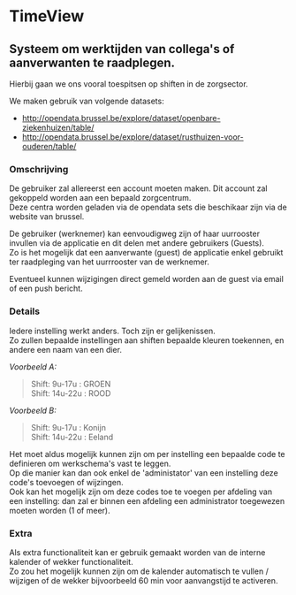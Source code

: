 # TimeView

 ## Systeem om werktijden van collega's of aanverwanten te raadplegen.
 Hierbij gaan we ons vooral toespitsen op shiften in de zorgsector.

 We maken gebruik van volgende datasets:
 - http://opendata.brussel.be/explore/dataset/openbare-ziekenhuizen/table/
 - http://opendata.brussel.be/explore/dataset/rusthuizen-voor-ouderen/table/
 
### Omschrijving
 De gebruiker zal allereerst een account moeten maken. Dit account zal gekoppeld worden aan een bepaald zorgcentrum.  
Deze centra worden geladen via de opendata sets die beschikaar zijn via de website van brussel.  

De gebruiker (werknemer) kan eenvoudigweg zijn of haar uurrooster invullen via de applicatie en dit delen met andere gebruikers (Guests).  
Zo is het mogelijk dat een aanverwante (guest) de applicatie enkel gebruikt ter raadpleging van het uurrrooster van de werknemer.  

Eventueel kunnen wijzigingen direct gemeld worden aan de guest via email of een push bericht.

### Details
Iedere instelling werkt anders. Toch zijn er gelijkenissen.  
Zo zullen bepaalde instellingen aan shiften bepaalde kleuren toekennen, en andere een naam van een dier.  

_Voorbeeld A:_
> Shift: 9u-17u : GROEN  
> Shift: 14u-22u : ROOD  

_Voorbeeld B:_
> Shift: 9u-17u : Konijn  
> Shift: 14u-22u : Eeland   

Het moet aldus mogelijk kunnen zijn om per instelling een bepaalde code te definieren om werkschema's vast te leggen.  
Op die manier kan dan ook enkel de 'administator' van een instelling deze code's toevoegen of wijzingen.  
Ook kan het mogelijk zijn om deze codes toe te voegen per afdeling van een instelling: dan zal er binnen een afdeling een administrator toegewezen moeten worden (1 of meer). 

### Extra

Als extra functionaliteit kan er gebruik gemaakt worden van de interne kalender of wekker functionaliteit.  
Zo zou het mogelijk kunnen zijn om de kalender automatisch te vullen / wijzigen of de wekker bijvoorbeeld 60 min voor aanvangstijd te activeren.

